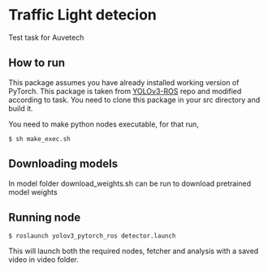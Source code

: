 # Traffic Light detecion
Test task for Auvetech

## How to run
This package assumes you have already installed working version of PyTorch.
This package is taken from [YOLOv3-ROS](https://github.com/yehengchen/YOLOv3-ROS/tree/master/yolov3_pytorch_ros) repo and modified according to task.
You need to clone this package in your src directory and build it.

You need to make python nodes executable, for that run,
```
$ sh make_exec.sh
```
## Downloading models
In model folder download_weights.sh can be run to download pretrained model weights

## Running node
```
$ roslaunch yolov3_pytorch_ros detector.launch
```
This will launch both the required nodes, fetcher and analysis with a saved video in video folder.